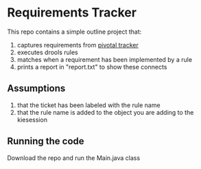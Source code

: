 # Requirements Tracker

This repo contains a simple outline project that:
1) captures requirements from [pivotal tracker](https://www.pivotaltracker.com/)
2) executes drools rules
3) matches when a requirement has been implemented by a rule
4) prints a report in "report.txt" to show these connects

## Assumptions

1) that the ticket has been labeled with the rule name 
2) that the rule name is added to the object you are adding to the kiesession

## Running the code

Download the repo and run the Main.java class
